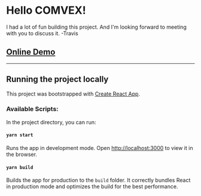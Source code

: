 # Hello COMVEX!

I had a lot of fun building this project. And I'm looking forward to meeting with you to discuss it.
-Travis

## [Online Demo](http://)

---

## Running the project locally

This project was bootstrapped with [Create React App](https://github.com/facebook/create-react-app).

### Available Scripts:

In the project directory, you can run:

#### `yarn start`

Runs the app in development mode. Open [http://localhost:3000](http://localhost:3000) to view it in the browser.

#### `yarn build`

Builds the app for production to the `build` folder. It correctly bundles React in production mode and optimizes the build for the best performance.
